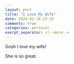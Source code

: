 ```yaml
---
layout: post
title: "I Love My Wife"
date: 2024-02-18 23:19
comments: true
categories: personal
exerpt_separator: <!--more-->
---
```

Gosh I love my wife!
<!--more-->

She is so great.
<!-- see https://github.com/Shopify/liquid/wiki/Liquid-for-Designers for stuff 
# H1
## H2
[I'm an inline-style link](https://www.google.com)
![alt text](https://github.com/adam-p/markdown-here/raw/master/src/common/images/icon48.png 'Logo Title Text 1')
```javascript
var s = 'JavaScript syntax highlighting';
alert(s);
```
   * an unordered list item (note a newline is required before the list begins)
   1. an ordered list item
| Tables        | Are           | Cool  |
| ------------- |:-------------:| -----:|
| col 3 is      | right-aligned | $1600 |
-->
